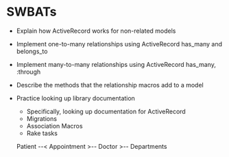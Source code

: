 # SWBATs 
 - Explain how ActiveRecord works for non-related models
 - Implement one-to-many relationships using ActiveRecord has_many and belongs_to
 - Implement many-to-many relationships using ActiveRecord has_many, :through
 - Describe the methods that the relationship macros add to a model
 - Practice looking up library documentation
    - Specifically, looking up documentation for ActiveRecord
    - Migrations
    - Association Macros
    - Rake tasks

    Patient --< Appointment >-- Doctor >-- Departments
